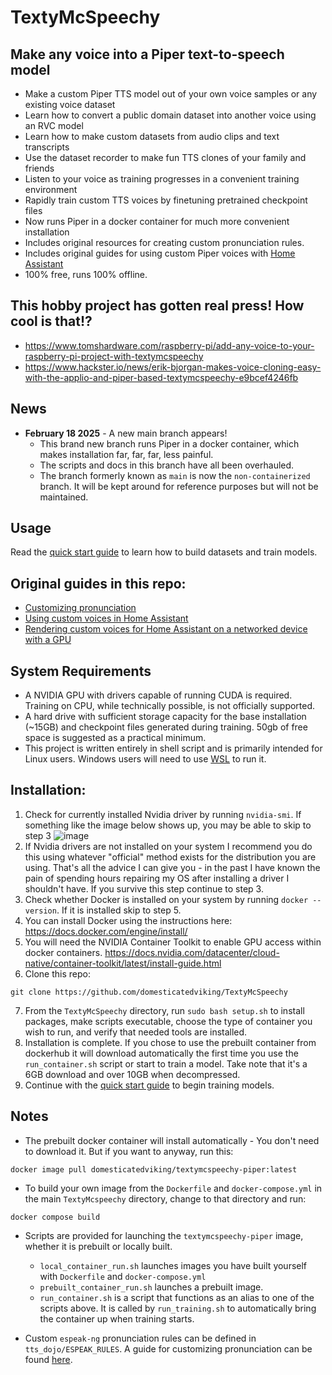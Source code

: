 # TextyMcSpeechy

## Make any voice into a Piper text-to-speech model 
- Make a custom Piper TTS model out of your own voice samples or any existing voice dataset
- Learn how to convert a public domain dataset into another voice using an RVC model
- Learn how to make custom datasets from audio clips and text transcripts
- Use the dataset recorder to make fun TTS clones of your family and friends
- Listen to your voice as training progresses in a convenient training environment 
- Rapidly train custom TTS voices by finetuning pretrained checkpoint files
- Now runs Piper in a docker container for much more convenient installation
- Includes original resources for creating custom pronunciation rules.
- Includes original guides for using custom Piper voices with [Home Assistant](https://www.home-assistant.io/)
- 100% free, runs 100% offline.
  
## This hobby project has gotten real press!  How cool is that!?
- https://www.tomshardware.com/raspberry-pi/add-any-voice-to-your-raspberry-pi-project-with-textymcspeechy
- https://www.hackster.io/news/erik-bjorgan-makes-voice-cloning-easy-with-the-applio-and-piper-based-textymcspeechy-e9bcef4246fb

## News
- **February 18 2025** - A new main branch appears!
    - This brand new branch runs Piper in a docker container, which makes installation far, far, far, less painful.
    - The scripts and docs in this branch have all been overhauled.
    - The branch formerly known as `main` is now the `non-containerized` branch.  It will be kept around for reference purposes but will not be maintained.

## Usage

Read the [quick start guide](quick_start_guide.md) to learn how to build datasets and train models.

## Original guides in this repo:
 - [Customizing pronunciation](tts_dojo/ESPEAK_RULES/README_custom_pronunciation.md)
 - [Using custom voices in Home Assistant](docs/using_custom_voices_in_home_assistant_os.md)
 - [Rendering custom voices for Home Assistant on a networked device with a GPU](docs/running_custom_piper_voices_on_GPU.md)
 
## System Requirements
 - A NVIDIA GPU with drivers capable of running CUDA is required. Training on CPU, while technically possible, is not officially supported.
 - A hard drive with sufficient storage capacity for the base installation (~15GB) and checkpoint files generated during training.  50gb of free space is suggested as a practical minimum.
 - This project is written entirely in shell script and is primarily intended for Linux users.   Windows users will need to use [WSL](https://learn.microsoft.com/en-us/windows/wsl/install) to run it.

## Installation:
1.  Check for currently installed Nvidia driver by running `nvidia-smi`.  If something like the image below shows up, you may be able to skip to step 3
![image](https://github.com/user-attachments/assets/d8d9c650-971c-427b-952e-8774f520f9e0)
2.  If Nvidia drivers are not installed on your system I recommend you do this using whatever "official" method exists for the distribution you are using.  That's all the advice I can give you - in the past I have known the pain of spending hours repairing my OS after installing a driver I shouldn't have.  If you survive this step continue to step 3.
3.  Check whether Docker is installed on your system by running `docker --version`.  If it is installed skip to step 5.
4.  You can install Docker using the instructions here: https://docs.docker.com/engine/install/
5.  You will need the NVIDIA Container Toolkit to enable GPU access within docker containers.  https://docs.nvidia.com/datacenter/cloud-native/container-toolkit/latest/install-guide.html
6.  Clone this repo: 
```
git clone https://github.com/domesticatedviking/TextyMcSpeechy
```
7. From the `TextyMcSpeechy` directory, run `sudo bash setup.sh`  to install packages, make scripts executable, choose the type of container you wish to run, and verify that needed tools are installed.
8. Installation is complete.  If you chose to use the prebuilt container from dockerhub it will download automatically the first time you use the `run_container.sh` script or start to train a model. Take note that it's a 6GB download and over 10GB when decompressed.
9. Continue with the [quick start guide](quick_start_guide.md) to begin training models.




## Notes

- The prebuilt docker container will install automatically - You don't need to download it.  But if you want to anyway, run this:
```
docker image pull domesticatedviking/textymcspeechy-piper:latest
```
- To build your own image from the `Dockerfile` and `docker-compose.yml` in the main `TextyMcspeechy` directory, change to that directory and run:
```
docker compose build
```
 - Scripts are provided for launching the `textymcspeechy-piper` image, whether it is prebuilt or locally built.
    - `local_container_run.sh` launches images you have built yourself with `Dockerfile` and `docker-compose.yml`
    - `prebuilt_container_run.sh` launches a prebuilt image.
    - `run_container.sh` is a script that functions as an alias to one of the scripts above.  It is called by `run_training.sh` to automatically bring the container up when training starts.  

 - Custom `espeak-ng` pronunciation rules can be defined in `tts_dojo/ESPEAK_RULES`.  A guide for customizing pronunciation can be found [here](tts_dojo/ESPEAK_RULES/README_custom_pronunciation.md).
